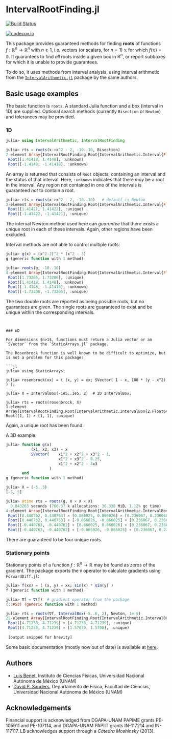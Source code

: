 # IntervalRootFinding.jl

[![Build Status](https://travis-ci.org/JuliaIntervals/IntervalRootFinding.jl.svg?branch=master)](https://travis-ci.org/JuliaIntervals/IntervalRootFinding.jl)

[![codecov.io](http://codecov.io/github/JuliaIntervals/IntervalRootFinding/coverage.svg?branch=master)](http://codecov.io/github/JuliaIntervals/IntervalRootFinding.jl?branch=master)

This package provides guaranteed methods for finding **roots** of functions $f: \mathbb{R}^n \to \mathbb{R}^n$ with $n \ge 1$, i.e. vectors (or scalars, for $n=1$) $\mathbb{x}$ for which $f(\mathbb{x}) = \mathbb{0}$. It guarantees to find *all* roots inside a given box in $\mathbb{R}^n$, or report subboxes for which it is unable to provide guarantees.

To do so, it uses methods from interval analysis, using interval arithmetic from the [`IntervalArithmetic.jl`](https://github.com/JuliaIntervals/IntervalArithmetic.jl) package by the same authors.


## Basic usage examples

The basic function is `roots`. A standard Julia function and a box (interval in 1D) are supplied. Optional search methods (currently `Bisection` or `Newton`) and tolerances may be provided.

### 1D

```jl
julia> using IntervalArithmetic, IntervalRootFinding

julia> rts = roots(x->x^2 - 2, -10..10, Bisection)
2-element Array{IntervalRootFinding.Root{IntervalArithmetic.Interval{Float64}},1}:
 Root([1.41418, 1.4148], :unknown)
 Root([-1.4148, -1.41418], :unknown)
```
An array is returned that consists of `Root` objects, containing an interval and the status of that interval. Here, `:unknown` indicates that there *may* be a root in the interval. Any region not contained in one of the intervals is guaranteed *not* to contain a root.

```jl
julia> rts = roots(x->x^2 - 2, -10..10)   # default is Newton
2-element Array{IntervalRootFinding.Root{IntervalArithmetic.Interval{Float64}},1}:
 Root([1.41421, 1.41422], :unique)
 Root([-1.41422, -1.41421], :unique)
```
The interval Newton method used here can *guarantee* that there exists a unique root in each of these intervals. Again, other regions have been excluded.

Interval methods are not able to control multiple roots:
```jl
julia> g(x) = (x^2-2)^2 * (x^2 - 3)
g (generic function with 1 method)

julia> roots(g, -10..10)
4-element Array{IntervalRootFinding.Root{IntervalArithmetic.Interval{Float64}},1}:
 Root([1.73205, 1.73206], :unique)
 Root([1.41418, 1.4148], :unknown)
 Root([-1.4148, -1.41418], :unknown)
 Root([-1.73206, -1.73205], :unique)
 ```
 The two double roots are reported as being possible roots, but no guarantees are given. The single roots are guaranteed to exist and be unique within the corresponding intervals.
 ```


### nD

For dimensions $n>1$, functions must return a Julia vector or an `SVector` from the `StaticArrays.jl` package.

The Rosenbrock function is well known to be difficult to optimize, but is not a problem for this package:

```jl
julia> using StaticArrays;

julia> rosenbrock(xx) = ( (x, y) = xx; SVector( 1 - x, 100 * (y - x^2) ) );

julia> X = IntervalBox(-1e5..1e5, 2)  # 2D IntervalBox;

julia> rts = roots(rosenbrock, X)
1-element Array{IntervalRootFinding.Root{IntervalArithmetic.IntervalBox{2,Float64}},1}:
 Root([1, 1] × [1, 1], :unique)
 ```
 Again, a unique root has been found.


A 3D example:
```jl
julia> function g(x)
           (x1, x2, x3) = x
           SVector(    x1^2 + x2^2 + x3^2 - 1,
                       x1^2 + x3^2 - 0.25,
                       x1^2 + x2^2 - 4x3
                   )
       end
g (generic function with 1 method)

julia> X = (-5..5)
[-5, 5]

julia> @time rts = roots(g, X × X × X)
  0.843263 seconds (766.37 k allocations: 36.338 MiB, 1.12% gc time)
4-element Array{IntervalRootFinding.Root{IntervalArithmetic.IntervalBox{3,Float64}},1}:
 Root([0.440762, 0.440763] × [0.866025, 0.866026] × [0.236067, 0.236068], :unique)
 Root([0.440762, 0.440763] × [-0.866026, -0.866025] × [0.236067, 0.236068], :unique)
 Root([-0.440763, -0.440762] × [0.866025, 0.866026] × [0.236067, 0.236068], :unique)
 Root([-0.440763, -0.440762] × [-0.866026, -0.866025] × [0.236067, 0.236068], :unique)
 ```
 There are guaranteed to be four unique roots.

### Stationary points

Stationary points of a function $f:\mathbb{R}^n \to \mathbb{R}$ may be found as zeros of the gradient.
The package exports the `∇` operator to calculate gradients using `ForwardDiff.jl`:

```jl
julia> f(xx) = ( (x, y) = xx; sin(x) * sin(y) )
f (generic function with 1 method)

julia> ∇f = ∇(f)  # gradient operator from the package
(::#53) (generic function with 1 method)

julia> rts = roots(∇f, IntervalBox(-5..6, 2), Newton, 1e-5)
25-element Array{IntervalRootFinding.Root{IntervalArithmetic.IntervalBox{2,Float64}},1}:
 Root([4.71238, 4.71239] × [4.71238, 4.71239], :unique)
 Root([4.71238, 4.71239] × [1.57079, 1.5708], :unique)
 ⋮
 [output snipped for brevity]
```



Some basic documentation (mostly now out of date) is available at [here](https://juliaintervals.github.io/IntervalRootFinding.jl/latest/).

## Authors
- [Luis Benet](http://www.cicc.unam.mx/~benet/), Instituto de Ciencias Físicas,
Universidad Nacional Autónoma de México (UNAM)
- [David P. Sanders](http://sistemas.fciencias.unam.mx/~dsanders),
Departamento de Física, Facultad de Ciencias, Universidad Nacional Autónoma de México (UNAM)

## Acknowledgements ##

Financial support is acknowledged from DGAPA-UNAM PAPIME grants PE-105911 and PE-107114, and DGAPA-UNAM PAPIIT grants IN-117214 and IN-117117. LB acknowledges support through a *Cátedra Moshinsky* (2013).
